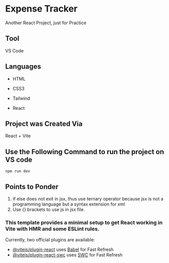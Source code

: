 # Expense Tracker
Another React Project, just for Practice
## Tool
VS Code
## Languages
- HTML
* CSS3
+ Tailwind
- React

## Project was Created Via
React + Vite

## Use the Following Command to run the project on VS code
`npm run dev`

## Points to Ponder
1. if else does not exit in jsx, thus use ternary operator because jsx is not a programming language but a syntax extension for xml
2. Use {} brackets to use js in jsx file.


### This template provides a minimal setup to get React working in Vite with HMR and some ESLint rules.

Currently, two official plugins are available:

- [@vitejs/plugin-react](https://github.com/vitejs/vite-plugin-react/blob/main/packages/plugin-react/README.md) uses [Babel](https://babeljs.io/) for Fast Refresh
- [@vitejs/plugin-react-swc](https://github.com/vitejs/vite-plugin-react-swc) uses [SWC](https://swc.rs/) for Fast Refresh
